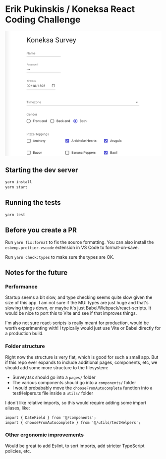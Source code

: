 # Erik Pukinskis / Koneksa React Coding Challenge

![Screenshot of survey](screenshot.png)

## Starting the dev server

```sh
yarn install
yarn start
```

## Running the tests

```sh
yarn test
```

## Before you create a PR

Run `yarn fix:format` to fix the source formatting. You can also install the `esbenp.prettier-vscode` extension in VS Code to format-on-save.

Run `yarn check:types` to make sure the types are OK.

## Notes for the future

### Performance

Startup seems a bit slow, and type checking seems quite slow given the size of this app. I am not sure if the MUI types are just huge and that's slowing things down, or maybe it's just Babel/Webpack/react-scripts. It would be nice to port this to Vite and see if that improves things.

I'm also not sure react-scripts is really meant for production, would be worth experimenting with! I typically would just use Vite or Babel directly for a production build.

### Folder structure

Right now the structure is very flat, which is good for such a small app. But if this repo ever expands to include additional pages, components, etc, we should add some more structure to the filesystem:

- Survey.tsx should go into a `pages/` folder
- The various components should go into a `components/` folder
- I would probabably move the `chooseFromAutocomplete` function into a testHelpers.ts file inside a `utils/` folder

I don't like relative imports, so this would require adding some import aliases, like:

```
import { DateField } from '@/components';
import { chooseFromAutocomplete } from '@/utils/testHelpers';
```

### Other ergonomic improvements

Would be great to add Eslint, to sort imports, add stricter TypeScript policies, etc.
